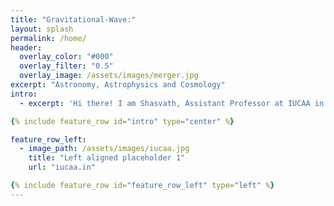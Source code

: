 ```yaml
---
title: "Gravitational-Wave:"
layout: splash
permalink: /home/
header:
  overlay_color: "#000"
  overlay_filter: "0.5"
  overlay_image: /assets/images/merger.jpg
excerpt: "Astronomy, Astrophysics and Cosmology"
intro: 
  - excerpt: 'Hi there! I am Shasvath, Assistant Professor at IUCAA in Pune, India. Welcome to my personal website! Here you will find details about my research, most of which concerns gravitational-wave (GW) astronomy, with a special focus on how GWs can inform and enrich other topics in astrophysics, cosmology and fundamental physics. Click on the tabs above to know more.'

{% include feature_row id="intro" type="center" %}

feature_row_left:
  - image_path: /assets/images/iucaa.jpg
    title: "Left aligned placeholder 1"
    url: "iucaa.in"

{% include feature_row id="feature_row_left" type="left" %}
---
```


